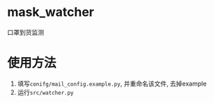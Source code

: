 # mask_watcher
口罩到货监测

# 使用方法

1. 填写`conifg/mail_config.example.py`, 并重命名该文件, 去掉example
2. 运行`src/watcher.py`